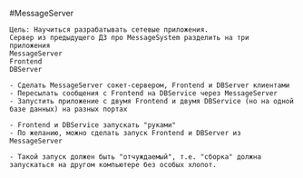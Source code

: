 #MessageServer

    Цель: Научиться разрабатывать сетевые приложения.
    Cервер из предыдущего ДЗ про MessageSystem разделить на три
    приложения
    MessageServer
    Frontend
    DBServer

    - Сделать MessageServer сокет-сервером, Frontend и DBServer клиентами
    - Пересылать сообщения с Frontend на DBService через MessageServer
    - Запустить приложение с двумя Frontend и двумя DBService (но на одной базе данных) на разных портах

    - Frontend и DBService запускать "руками"
    - По желанию, можно сделать запуск Frontend и DBServer из MessageServer

    - Такой запуск должен быть "отчуждаемый", т.е. "сборка" должна запускаться на другом компьютере без особых хлопот.